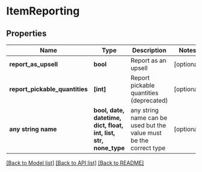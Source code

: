 # ItemReporting


## Properties
Name | Type | Description | Notes
------------ | ------------- | ------------- | -------------
**report_as_upsell** | **bool** | Report as an upsell | [optional] 
**report_pickable_quantities** | **[int]** | Report pickable quantities (deprecated) | [optional] 
**any string name** | **bool, date, datetime, dict, float, int, list, str, none_type** | any string name can be used but the value must be the correct type | [optional]

[[Back to Model list]](../README.md#documentation-for-models) [[Back to API list]](../README.md#documentation-for-api-endpoints) [[Back to README]](../README.md)


